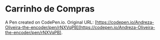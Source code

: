# Carrinho de Compras

A Pen created on CodePen.io. Original URL: [https://codepen.io/Andreza-Oliveira-the-encoder/pen/rNXVqPB](https://codepen.io/Andreza-Oliveira-the-encoder/pen/rNXVqPB).

